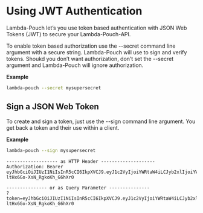 # Using JWT Authentication

Lambda-Pouch let’s you use token based authentication with JSON Web Tokens (JWT) to secure your Lambda-Pouch-API.

To enable token based authorization use the --secret <string> command line argument with a secure string. Lambda-Pouch will use to sign and verify tokens. Shoukd you don’t want authorization, don’t set the --secret argument and Lambda-Pouch will ignore authorization.

__Example__

```bash
lambda-pouch --secret mysupersecret
```

## Sign a JSON Web Token

To create and sign a token, just use the --sign <string> command line argument. You get back a token and their use within a client.

__Example__

```bash
lambda-pouch --sign mysupersecret
```

```
------------------- as HTTP Header --------------------
Authorization: Bearer eyJhbGciOiJIUzI1NiIsInR5cCI6IkpXVCJ9.eyJ1c2VyIjoiYWRtaW4iLCJyb2xlIjoiYWRtaW4iLCJpYXQiOjE0Njg5NTA5OTAsImF1ZCI6ImdyYXBocWwtcG91Y2gifQ.kznTAFKkBvKDM7GgQ-ltHx6Go-XsN_RgkoKh_G6hXr0

--------------- or as Query Parameter ---------------
?token=eyJhbGciOiJIUzI1NiIsInR5cCI6IkpXVCJ9.eyJ1c2VyIjoiYWRtaW4iLCJyb2xlIjoiYWRtaW4iLCJpYXQiOjE0Njg5NTA5OTAsImF1ZCI6ImdyYXBocWwtcG91Y2gifQ.kznTAFKkBvKDM7GgQ-ltHx6Go-XsN_RgkoKh_G6hXr0
```
